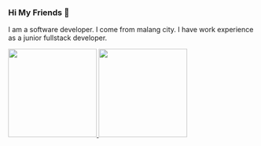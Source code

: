 ### Hi My Friends 👋

I am a software developer. I come from malang city. I have work experience as a junior fullstack developer.

<!--
**dickysamudra09/dickysamudra09** is a ✨ _special_ ✨ repository because its `README.md` (this file) appears on your GitHub profile.

Here are some ideas to get you started:

- 🔭 I’m currently working on ...
- 🌱 I’m currently learning ...
- 👯 I’m looking to collaborate on ...
- 🤔 I’m looking for help with ...
- 💬 Ask me about ...
- 📫 How to reach me: ...
- 😄 Pronouns: ...
- ⚡ Fun fact: ...
-->

<p align="left">
  <a href="https://github.com/dickysamudra09">
    <img height="180em" src="https://github-readme-stats.vercel.app/api?username=dickysamudra09&show_icons=true"/>
    <img height="180em" src="https://github-readme-stats-eight-theta.vercel.app/api/top-langs/?username=dickysamudra09&layout=compact&langs_count=8&theme=white"/>
  </a>
</p>

